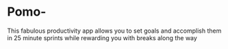 # Pomo-
This fabulous productivity app allows you to set goals and accomplish them in 25 minute sprints while rewarding you with breaks along the way
